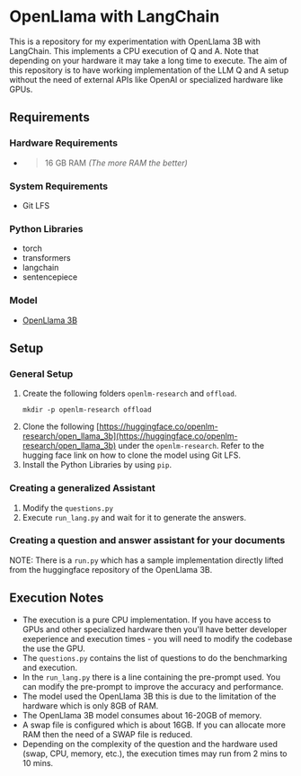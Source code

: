 # OpenLlama with LangChain

This is a repository for my experimentation with OpenLlama 3B with LangChain. This implements a CPU execution of Q and A. Note that depending on your hardware it may take a long time to execute. The aim of this repository is to have working implementation of the LLM Q and A setup without the need of external APIs like OpenAI or specialized hardware like GPUs. 

## Requirements
### Hardware Requirements
  - >16 GB RAM *(The more RAM the better)*
### System Requirements
  - Git LFS
### Python Libraries
  - torch
  - transformers
  - langchain
  - sentencepiece
### Model
  - [OpenLlama 3B](https://huggingface.co/openlm-research/open_llama_3b)

## Setup
### General Setup
1. Create the following folders `openlm-research` and `offload`.
    ```
    mkdir -p openlm-research offload
    ```
2. Clone the following [https://huggingface.co/openlm-research/open_llama_3b](https://huggingface.co/openlm-research/open_llama_3b) under the `openlm-research`. Refer to the hugging face link on how to clone the model using Git LFS.
3. Install the Python Libraries by using `pip`.

### Creating a generalized Assistant
1. Modify the `questions.py`
2. Execute `run_lang.py` and wait for it to generate the answers.

### Creating a question and answer assistant for your documents

NOTE: There is a `run.py` which has a sample implementation directly lifted from the huggingface repository of the OpenLlama 3B.

## Execution Notes
- The execution is a pure CPU implementation. If you have access to GPUs and other specialized hardware then you'll have better developer exeperience and execution times - you will need to modify the codebase the use the GPU.
- The `questions.py` contains the list of questions to do the benchmarking and execution.
- In the `run_lang.py` there is a line containing the pre-prompt used. You can modify the pre-prompt to improve the accuracy and performance.
- The model used the OpenLlama 3B this is due to the limitation of the hardware which is only 8GB of RAM. 
- The OpenLlama 3B model consumes about 16-20GB of memory. 
- A swap file is configured which is about 16GB. If you can allocate more RAM then the need of a SWAP file is reduced.
- Depending on the complexity of the question and the hardware used (swap, CPU, memory, etc.), the execution times may run from 2 mins to 10 mins.